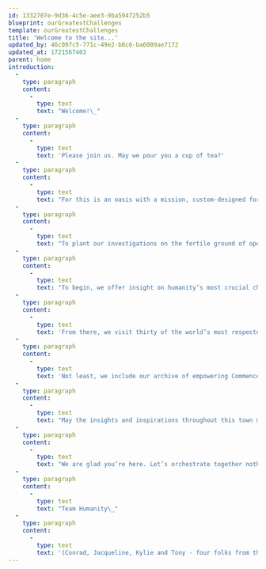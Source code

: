 ```yaml
---
id: 1332707e-9d36-4c5e-aee3-9ba5947252b5
blueprint: ourGreatestChallenges
template: ourGreatestChallenges
title: 'Welcome to the site...'
updated_by: 46c097c5-771c-49e2-b8c6-ba6009ae7172
updated_at: 1721567403
parent: home
introduction:
  -
    type: paragraph
    content:
      -
        type: text
        text: "Welcome!\_"
  -
    type: paragraph
    content:
      -
        type: text
        text: 'Please join us. May we pour you a cup of tea?'
  -
    type: paragraph
    content:
      -
        type: text
        text: "For this is an oasis with a mission, custom-designed for we the people to consult with neighbors old and new, to consider our humanitarian and planetary alarms and how each of us might help solve our increasingly wild and fractious rides around the sun.\_"
  -
    type: paragraph
    content:
      -
        type: text
        text: "To plant our investigations on the fertile ground of open hearts and curious minds, we have selected three hundred of Earth’s most inspiring voices, ancient and current, to guide and encourage us in re-imagining\_our roles as change-maker for community, country, or planet."
  -
    type: paragraph
    content:
      -
        type: text
        text: "To begin, we offer insight on humanity’s most crucial challenges: ending war, solving climate change, saving democracy.\_"
  -
    type: paragraph
    content:
      -
        type: text
        text: 'From there, we visit thirty of the world’s most respected non-profits and the opportunity to participate in their life-saving work.'
  -
    type: paragraph
    content:
      -
        type: text
        text: 'Not least, we include our archive of empowering Commencement Speeches, begun in 1989; as well as our initial blueprint for Peace Gatherings, designed to radically expand the understanding that ending war is not only necessary but also absolutely possible.'
  -
    type: paragraph
    content:
      -
        type: text
        text: "May the insights and inspirations throughout this town meeting for the planet\_\_--\_\_presented on the wings of essays, images, speeches, artwork, film, literature, poetry, and music\_\_--\_\_move you to help fan the aspirational breezes of our shared humanity into winds of change we so urgently need."
  -
    type: paragraph
    content:
      -
        type: text
        text: "We are glad you’re here. Let’s orchestrate together nothing less than a future that works for all sentient beings — through endless generations to follow.\_"
  -
    type: paragraph
    content:
      -
        type: text
        text: "Team Humanity\_"
  -
    type: paragraph
    content:
      -
        type: text
        text: '(Conrad, Jacqueline, Kylie and Tony - four folks from three continents determined to help foster a revolution of good intent)'
---
```


